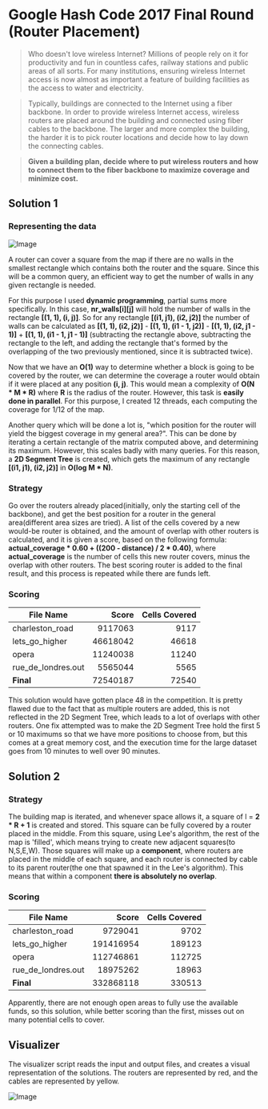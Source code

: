 # Google Hash Code 2017 Final Round (Router Placement)

>Who doesn't love wireless Internet? Millions of people rely on it for productivity and fun in countless cafes, railway stations and public areas of all sorts. For many institutions, ensuring wireless Internet access is now almost as important a feature of building facilities as the access to water and electricity.

>Typically, buildings are connected to the Internet using a fiber backbone. In order to provide wireless Internet access, wireless routers are placed around the building and connected using fiber cables to the backbone. The larger and more complex the building, the harder it is to pick router locations and decide how to lay down the connecting cables.

>**Given a building plan, decide where to put wireless routers and how to connect them to the fiber backbone to maximize coverage and minimize cost.**

## Solution 1

### Representing the data

![Image](https://github.com/user-attachments/assets/bf0b6e9d-055c-4a38-9f9d-a18d715fb25f)

A router can cover a square from the map if there are no walls in the smallest rectangle which contains both the router and the square. Since this will be a common query, an efficient way
to get the number of walls in any given rectangle is needed.

For this purpose I used **dynamic programming**, partial sums more specifically. In this case, **nr_walls[i][j]** will hold the number of walls in the rectangle **[(1, 1), (i, j)]**. 
So for any rectangle **[(i1, j1), (i2, j2)]** the number of walls can be calculated as **[(1, 1), (i2, j2)]** - **[(1, 1), (i1 - 1, j2)]** - **[(1, 1), (i2, j1 - 1)]** + **[(1, 1), (i1 - 1, j1 - 1)]**
(subtracting the rectangle above, subtracting the rectangle to the left, and adding the rectangle that's formed by the overlapping of the two previously mentioned, since it is subtracted twice).

Now that we have an **O(1)** way to determine whether a block is going to be covered by the router, we can determine the coverage a router would obtain if it were placed at any position **(i, j)**.
This would mean a complexity of **O(N * M * R)** where **R** is the radius of the router. However, this task is **easily done in parallel**. For this purpose, I created 12 threads, each computing
the coverage for 1/12 of the map.

Another query which will be done a lot is, "which position for the router will yield the biggest coverage in my general area?". This can be done by iterating a certain rectangle of the matrix
computed above, and determining its maximum. However, this scales badly with many queries. For this reason, a **2D Segment Tree** is created, which gets the maximum of any rectangle **[(i1, j1), (i2, j2)]**
in **O(log M * N)**.

### Strategy

Go over the routers already placed(initially, only the starting cell of the backbone), and get the best position for a router in the general area(different area sizes are tried). A list of the cells covered
by a new would-be router is obtained, and the amount of overlap with other routers is calculated, and it is given a score, based on the following formula: **actual_coverage * 0.60 + ((200 - distance) / 2 * 0.40)**,
where **actual_coverage** is the number of cells this new router covers, minus the overlap with other routers. The best scoring router is added to the final result, and this process is repeated while there
are funds left.

### Scoring

| File Name          | Score    | Cells Covered |
|--------------------|---------:|--------------:|
| charleston_road    | 9117063  |         9117  |
| lets_go_higher     | 46618042 |        46618  |
| opera              | 11240038 |        11240  |
| rue_de_londres.out | 5565044  |         5565  |
| **Final**          | 72540187 |       72540   |

This solution would have gotten place 48 in the competition. It is pretty flawed due to the fact that as multiple routers are added, this is not reflected in the 2D Segment Tree, which leads to a lot of overlaps with other routers. One fix attempted was to make the 2D Segment Tree hold the first 5 or 10 maximums so that we have more positions to choose from, but this comes at a great memory cost, and the execution time for the large dataset goes from 10 minutes to well over 90 minutes.

## Solution 2

### Strategy

The building map is iterated, and whenever space allows it, a square of l = **2 * R + 1** is created and stored. This square can be fully covered by a router placed in the middle. From this square, using Lee's algorithm, the rest of the map is 'filled', which means trying to create new adjacent squares(to N,S,E,W). Those squares will make up a **component**, where routers are placed in the middle of each square, and each router is connected by cable to its parent router(the one that spawned it in the Lee's algorithm). This means that within a component **there is absolutely no overlap**. 

### Scoring

| File Name          | Score    | Cells Covered |
|--------------------|---------:|--------------:|
| charleston_road    | 9729041  |         9702  |
| lets_go_higher     | 191416954|       189123  |
| opera              | 112746861|       112725  |
| rue_de_londres.out | 18975262 |        18963  |
| **Final**          | 332868118|      330513   |

Apparently, there are not enough open areas to fully use the available funds, so this solution, while better scoring than the first, misses out on many potential cells to cover.

## Visualizer

The visualizer script reads the input and output files, and creates a visual representation of the solutions. The routers are represented by red, and
the cables are represented by yellow.

![Image](https://github.com/user-attachments/assets/5cfbf609-c1a1-4e1e-bac4-5b7b07611f43)